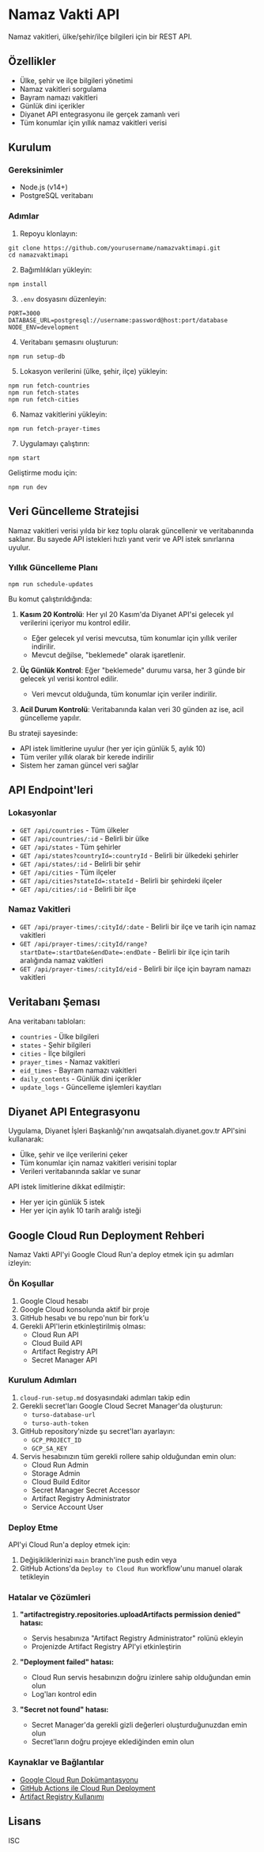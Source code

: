 # Namaz Vakti API

Namaz vakitleri, ülke/şehir/ilçe bilgileri için bir REST API.

## Özellikler

- Ülke, şehir ve ilçe bilgileri yönetimi
- Namaz vakitleri sorgulama
- Bayram namazı vakitleri
- Günlük dini içerikler
- Diyanet API entegrasyonu ile gerçek zamanlı veri
- Tüm konumlar için yıllık namaz vakitleri verisi

## Kurulum

### Gereksinimler

- Node.js (v14+)
- PostgreSQL veritabanı

### Adımlar

1. Repoyu klonlayın:
```
git clone https://github.com/yourusername/namazvaktimapi.git
cd namazvaktimapi
```

2. Bağımlılıkları yükleyin:
```
npm install
```

3. `.env` dosyasını düzenleyin:
```
PORT=3000
DATABASE_URL=postgresql://username:password@host:port/database
NODE_ENV=development
```

4. Veritabanı şemasını oluşturun:
```
npm run setup-db
```

5. Lokasyon verilerini (ülke, şehir, ilçe) yükleyin:
```
npm run fetch-countries
npm run fetch-states
npm run fetch-cities
```

6. Namaz vakitlerini yükleyin:
```
npm run fetch-prayer-times
```

7. Uygulamayı çalıştırın:
```
npm start
```

Geliştirme modu için:
```
npm run dev
```

## Veri Güncelleme Stratejisi

Namaz vakitleri verisi yılda bir kez toplu olarak güncellenir ve veritabanında saklanır. Bu sayede API istekleri hızlı yanıt verir ve API istek sınırlarına uyulur.

### Yıllık Güncelleme Planı

```
npm run schedule-updates
```

Bu komut çalıştırıldığında:

1. **Kasım 20 Kontrolü**: Her yıl 20 Kasım'da Diyanet API'si gelecek yıl verilerini içeriyor mu kontrol edilir.
   - Eğer gelecek yıl verisi mevcutsa, tüm konumlar için yıllık veriler indirilir.
   - Mevcut değilse, "beklemede" olarak işaretlenir.

2. **Üç Günlük Kontrol**: Eğer "beklemede" durumu varsa, her 3 günde bir gelecek yıl verisi kontrol edilir.
   - Veri mevcut olduğunda, tüm konumlar için veriler indirilir.

3. **Acil Durum Kontrolü**: Veritabanında kalan veri 30 günden az ise, acil güncelleme yapılır.

Bu strateji sayesinde:
- API istek limitlerine uyulur (her yer için günlük 5, aylık 10)
- Tüm veriler yıllık olarak bir kerede indirilir
- Sistem her zaman güncel veri sağlar

## API Endpoint'leri

### Lokasyonlar

- `GET /api/countries` - Tüm ülkeler
- `GET /api/countries/:id` - Belirli bir ülke
- `GET /api/states` - Tüm şehirler
- `GET /api/states?countryId=:countryId` - Belirli bir ülkedeki şehirler
- `GET /api/states/:id` - Belirli bir şehir
- `GET /api/cities` - Tüm ilçeler
- `GET /api/cities?stateId=:stateId` - Belirli bir şehirdeki ilçeler
- `GET /api/cities/:id` - Belirli bir ilçe

### Namaz Vakitleri

- `GET /api/prayer-times/:cityId/:date` - Belirli bir ilçe ve tarih için namaz vakitleri
- `GET /api/prayer-times/:cityId/range?startDate=:startDate&endDate=:endDate` - Belirli bir ilçe için tarih aralığında namaz vakitleri
- `GET /api/prayer-times/:cityId/eid` - Belirli bir ilçe için bayram namazı vakitleri

## Veritabanı Şeması

Ana veritabanı tabloları:

- `countries` - Ülke bilgileri
- `states` - Şehir bilgileri
- `cities` - İlçe bilgileri
- `prayer_times` - Namaz vakitleri
- `eid_times` - Bayram namazı vakitleri
- `daily_contents` - Günlük dini içerikler
- `update_logs` - Güncelleme işlemleri kayıtları

## Diyanet API Entegrasyonu

Uygulama, Diyanet İşleri Başkanlığı'nın awqatsalah.diyanet.gov.tr API'sini kullanarak:

- Ülke, şehir ve ilçe verilerini çeker
- Tüm konumlar için namaz vakitleri verisini toplar
- Verileri veritabanında saklar ve sunar

API istek limitlerine dikkat edilmiştir:
- Her yer için günlük 5 istek
- Her yer için aylık 10 tarih aralığı isteği

## Google Cloud Run Deployment Rehberi

Namaz Vakti API'yi Google Cloud Run'a deploy etmek için şu adımları izleyin:

### Ön Koşullar

1. Google Cloud hesabı
2. Google Cloud konsolunda aktif bir proje
3. GitHub hesabı ve bu repo'nun bir fork'u
4. Gerekli API'lerin etkinleştirilmiş olması:
   - Cloud Run API
   - Cloud Build API
   - Artifact Registry API
   - Secret Manager API

### Kurulum Adımları

1. `cloud-run-setup.md` dosyasındaki adımları takip edin
2. Gerekli secret'ları Google Cloud Secret Manager'da oluşturun:
   - `turso-database-url`
   - `turso-auth-token`
3. GitHub repository'nizde şu secret'ları ayarlayın:
   - `GCP_PROJECT_ID`
   - `GCP_SA_KEY`
4. Servis hesabınızın tüm gerekli rollere sahip olduğundan emin olun:
   - Cloud Run Admin
   - Storage Admin
   - Cloud Build Editor
   - Secret Manager Secret Accessor
   - Artifact Registry Administrator
   - Service Account User

### Deploy Etme

API'yi Cloud Run'a deploy etmek için:

1. Değişikliklerinizi `main` branch'ine push edin veya
2. GitHub Actions'da `Deploy to Cloud Run` workflow'unu manuel olarak tetikleyin

### Hatalar ve Çözümleri

1. **"artifactregistry.repositories.uploadArtifacts permission denied" hatası:**
   - Servis hesabınıza "Artifact Registry Administrator" rolünü ekleyin
   - Projenizde Artifact Registry API'yi etkinleştirin

2. **"Deployment failed" hatası:**
   - Cloud Run servis hesabınızın doğru izinlere sahip olduğundan emin olun
   - Log'ları kontrol edin

3. **"Secret not found" hatası:**
   - Secret Manager'da gerekli gizli değerleri oluşturduğunuzdan emin olun
   - Secret'ların doğru projeye eklediğinden emin olun

### Kaynaklar ve Bağlantılar

- [Google Cloud Run Dokümantasyonu](https://cloud.google.com/run/docs)
- [GitHub Actions ile Cloud Run Deployment](https://github.com/google-github-actions/deploy-cloudrun)
- [Artifact Registry Kullanımı](https://cloud.google.com/artifact-registry/docs)

## Lisans

ISC 